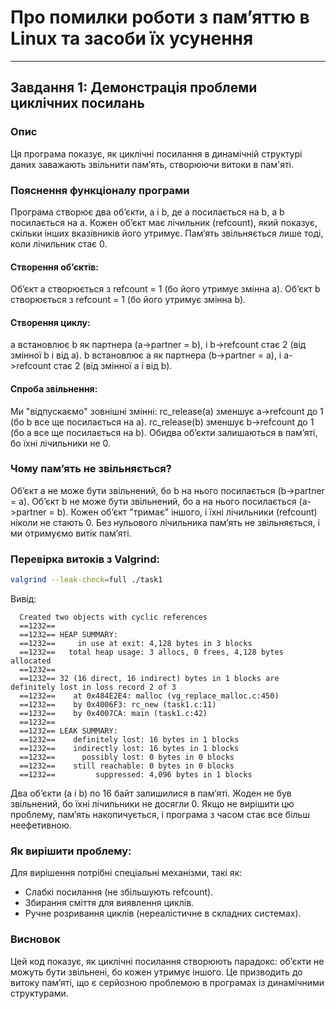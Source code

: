 # Про помилки роботи з пам’яттю в Linux та засоби їх усунення

---
## Завдання 1: Демонстрація проблеми циклічних посилань
### Опис
Ця програма показує, як циклічні посилання в динамічній структурі даних заважають звільнити пам’ять, створюючи витоки в пам'яті.

### Пояснення функціоналу програми
Програма створює два об’єкти, a і b, де a посилається на b, а b посилається на a. Кожен об’єкт має лічильник (refcount), який показує, скільки інших вказівників його утримує. Пам’ять звільняється лише тоді, коли лічильник стає 0.
#### Створення об’єктів:
Об’єкт a створюється з refcount = 1 (бо його утримує змінна a).
Об’єкт b створюється з refcount = 1 (бо його утримує змінна b).
#### Створення циклу:
a встановлює b як партнера (a->partner = b), і b->refcount стає 2 (від змінної b і від a).
b встановлює a як партнера (b->partner = a), і a->refcount стає 2 (від змінної a і від b).
#### Спроба звільнення:
Ми "відпускаємо" зовнішні змінні: rc_release(a) зменшує a->refcount до 1 (бо b все ще посилається на a).
rc_release(b) зменшує b->refcount до 1 (бо a все ще посилається на b).
Обидва об’єкти залишаються в пам’яті, бо їхні лічильники не 0.

### Чому пам’ять не звільняється?
Об’єкт a не може бути звільнений, бо b на нього посилається (b->partner = a).
Об’єкт b не може бути звільнений, бо a на нього посилається (a->partner = b).
Кожен об’єкт "тримає" іншого, і їхні лічильники (refcount) ніколи не стають 0. Без нульового лічильника пам’ять не звільняється, і ми отримуємо витік пам’яті.

### Перевірка витоків з Valgrind:
```bash
valgrind --leak-check=full ./task1
```

Вивід:
```
  Created two objects with cyclic references
  ==1232==
  ==1232== HEAP SUMMARY:
  ==1232==     in use at exit: 4,128 bytes in 3 blocks
  ==1232==   total heap usage: 3 allocs, 0 frees, 4,128 bytes allocated
  ==1232==
  ==1232== 32 (16 direct, 16 indirect) bytes in 1 blocks are definitely lost in loss record 2 of 3
  ==1232==    at 0x484E2E4: malloc (vg_replace_malloc.c:450)
  ==1232==    by 0x4006F3: rc_new (task1.c:11)
  ==1232==    by 0x4007CA: main (task1.c:42)
  ==1232==
  ==1232== LEAK SUMMARY:
  ==1232==    definitely lost: 16 bytes in 1 blocks
  ==1232==    indirectly lost: 16 bytes in 1 blocks
  ==1232==      possibly lost: 0 bytes in 0 blocks
  ==1232==    still reachable: 0 bytes in 0 blocks
  ==1232==         suppressed: 4,096 bytes in 1 blocks
```

Два об’єкти (a і b) по 16 байт залишилися в пам’яті.
Жоден не був звільнений, бо їхні лічильники не досягли 0.
Якщо не вирішити цю проблему, пам’ять накопичується, і програма з часом стає все більш неефетивною.

### Як вирішити проблему:
Для вирішення потрібні спеціальні механізми, такі як:
- Слабкі посилання (не збільшують refcount).
- Збирання сміття для виявлення циклів.
- Ручне розривання циклів (нереалістичне в складних системах).

### Висновок
Цей код показує, як циклічні посилання створюють парадокс: об’єкти не можуть бути звільнені, бо кожен утримує іншого. Це призводить до витоку пам’яті, що є серйозною проблемою в програмах із динамічними структурами.

